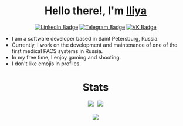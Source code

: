 <h1 align="center">Hello there!, I'm <a href="https://t.me/feelspoggersman" target="_blank">Iliya</a></h1>
<div id="badges" align="center">
<a href=https://www.linkedin.com/in/iliya-kovalev-6140b0267/><img src="https://img.shields.io/badge/LinkedIn-blue?style=for-the-badge&logo=linkedin&logoColor=white" alt="LinkedIn Badge"/></a>
<a href=https://t.me/feelspoggersman><img src="https://img.shields.io/badge/Telegram-4682B4?logo=telegram&logoColor=white&style=for-the-badge" alt="Telegram Badge"/></a>
<a href=https://vk.com/dontuwume><img src="https://img.shields.io/badge/VK-1E90FF?logo=vk&logoColor=white&style=for-the-badge" alt="VK Badge"/></a>
</div>

<div>
  <ul>
    <li>I am a software developer based in Saint Petersburg, Russia.</li>
    <li>Currently, I work on the development and maintenance of one of the first medical PACS systems in Russia.</li>
    <li>In my free time, I enjoy gaming and shooting.</li>
    <li>I don't like emojis in profiles.</li>
  </ul>
</div>

<h1 align="center">Stats</h1>
<div style="display: flex; justify-content: center; align-items: flex-start;">
  <img src="http://github-profile-summary-cards.vercel.app/api/cards/profile-details?username=animeh4ter&theme=2077" style="margin-right: 10px;">
  <img src="https://github-readme-stats.vercel.app/api/top-langs/?username=animeh4ter&hide_progress=true">
</div>
<div style="display: flex; justify-content: center; margin-top: 20px;">
  <img src="https://github-readme-stats.vercel.app/api/wakatime?username=animeh4ter">
</div>
